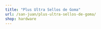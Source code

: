 ```yaml
---
title: "Plus Ultra Sellos de Goma"
url: /san-juan/plus-ultra-sellos-de-goma/
shop: hardware
---
```

